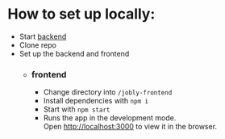 # How to set up locally:
- Start [backend][1]
- Clone repo
- Set up the backend and frontend
  - ### frontend
    - Change directory into `/jobly-frontend`
    - Install dependencies with `npm i` 
    - Start with `npm start`
    - Runs the app in the development mode.\
      Open [http://localhost:3000](http://localhost:3000) to view it in the browser.

[1]:https://github.com/Juli03b/jobly-backend
